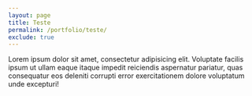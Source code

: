 ```yaml
---
layout: page
title: Teste
permalink: /portfolio/teste/
exclude: true
---
```


<link rel="stylesheet" href="/assets/style.css">
<link rel="stylesheet" href="/assets/gallery.css">

<p>
  Lorem ipsum dolor sit amet, consectetur adipisicing elit. Voluptate facilis ipsum ut ullam eaque itaque impedit reiciendis aspernatur pariatur, quas consequatur eos deleniti corrupti error exercitationem dolore voluptatum unde excepturi!
</p>

<p>
  <img src="https://placeimg.com/840/480/any" alt="">
</p>